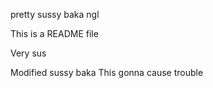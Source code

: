 pretty sussy baka ngl

This is a README file

Very sus

Modified sussy baka
This gonna cause trouble